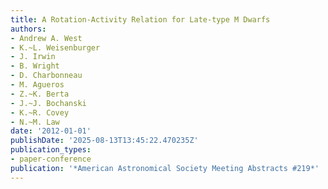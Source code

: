 ```yaml
---
title: A Rotation-Activity Relation for Late-type M Dwarfs
authors:
- Andrew A. West
- K.~L. Weisenburger
- J. Irwin
- B. Wright
- D. Charbonneau
- M. Agueros
- Z.~K. Berta
- J.~J. Bochanski
- K.~R. Covey
- N.~M. Law
date: '2012-01-01'
publishDate: '2025-08-13T13:45:22.470235Z'
publication_types:
- paper-conference
publication: '*American Astronomical Society Meeting Abstracts #219*'
---
```

